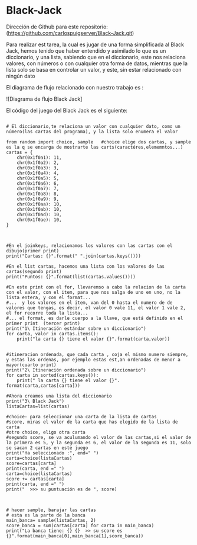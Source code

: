 # Black-Jack

Dirección de Github para este repositorio: (https://github.com/carlospuigserver/Black-Jack.git)

Para realizar est tarea, la cual es jugar de una forma simplificada al Black Jack, hemos tenido que haber entendido y asimilado lo que es un diccionario, y una lista, sabiendo que en el diccionario, este nos relaciona valores, con números o con cualquier otra forma de datos, mientras que la lista solo se basa en controlar un valor, y este, sin estar relacionado con ningún dato


El diagrama de flujo relacionado con nuestro trabajo es : 

![Diagrama de flujo Black Jack]



El código del juego del Black Jack es el siguiente:

```#Para empezar con la tarea, emezaremos creando una librería "cartas", donde se van a definir las cartas con las que jugaremos al BlackJack

# El diccionario,te relaciona un valor con cualquier dato, como un número(las cartas del programa), y la lista solo enumera el valor

from random import choice, sample   #choice elige dos cartas, y sample es la q se encarga de mostrarte las carts(caractéres,elememntos...)
cartas = { 
    chr(0x1f0a1): 11, 
    chr(0x1f0a2): 2, 
    chr(0x1f0a3): 3, 
    chr(0x1f0a4): 4, 
    chr(0x1f0a5): 5, 
    chr(0x1f0a6): 6, 
    chr(0x1f0a7): 7, 
    chr(0x1f0a8): 8, 
    chr(0x1f0a9): 9, 
    chr(0x1f0aa): 10, 
    chr(0x1f0ab): 10, 
    chr(0x1f0ad): 10, 
    chr(0x1f0ae): 10, 
} 



#En el joinkeys, relacionamos los valores con las cartas con el dibujo(primer print)
print("Cartas: {}".format(" ".join(cartas.keys())))

#En el list cartas, hacemos una lista con los valores de las cartas(segundo print)
print("Puntos: {}".format(list(cartas.values())))

#En este print con el for, llevaremso a cabo la relacion de la carta con el valor, con el item, para que nos salga de uno en uno, no la lista entera, y con el format...
#...  y los valores en el item, van del 0 hasta el numero de de valores que tengas, es decir, el valor 0 vale 11, el valor 1 vale 2, el for recorre toda la lista...
#... el format, es darle cuerpo a la llave, que está definido en el primer print  (tercer print)  
print("1\ Itineración estándar sobre un diccionario")
for carta, valor in cartas.items():
    print("la carta {} tiene el valor {}".format(carta,valor))


#itineracion ordenada, que cada carta , coja el mismo numero siempre, y estas las ordenas, por ejemplo estas est,an ordenadas de menor a mayor(cuarto print)
print("2\ Itineración ordenada sobre un diccionario")
for carta in sorted(cartas.keys()):
    print(" la carta {} tiene el valor {}". format(carta,cartas[carta])) 

#Ahora creamos una lista del diccionario
print("3\ Black Jack")
listaCartas=list(cartas)

#choice- para seleccionar una carta de la lista de cartas
#score, miras el valor de la carta que has elegido de la lista de carta
#otro choice, eligo otra carta
#segundo score, se va aculumando el valor de las cartas,si el valor de la primera es 5, y la segunda es 6, el valor de la segunda es 11, solo se sacan 2 cartas en este juego
print("Ha seleccionado :", end=" ")
carta=choice(listaCartas)
score=cartas[carta]
print(carta, end =" ")
carta=choice(listaCartas)
score += cartas[carta]
print(carta, end =" ")
print("  >>> su puntuación es de ", score)



# hacer sample, barajar las cartas
# esta es la parte de la banca
main_banca= sample(listaCartas, 2)
score_banca = sum(cartas[carta] for carta in main_banca)
print("La banca tiene: {} {}  >> su score es {}".format(main_banca[0],main_banca[1],score_banca))

